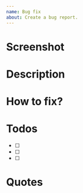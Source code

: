 ```yaml
---
name: Bug fix
about: Create a bug report.
---
```


# Screenshot

# Description

# How to fix?

# Todos
- [ ]
- [ ]
- [ ]

# Quotes

